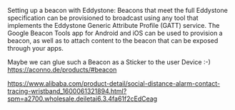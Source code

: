 Setting up a beacon with Eddystone:
Beacons that meet the full Eddystone specification can be provisioned to broadcast using any tool that implements the Eddystone Generic Attribute Profile (GATT) service. The Google Beacon Tools app for Android and iOS can be used to provision a beacon, as well as to attach content to the beacon that can be exposed through your apps.

Maybe we can glue such a Beacon as a Sticker to the user Device :-)
https://aconno.de/products/#beacon

https://www.alibaba.com/product-detail/social-distance-alarm-contact-tracing-wristband_1600061321894.html?spm=a2700.wholesale.deiletai6.3.4fa61f2cEdCeag

